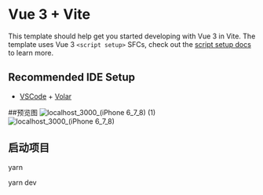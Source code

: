 # Vue 3 + Vite

This template should help get you started developing with Vue 3 in Vite. The template uses Vue 3 `<script setup>` SFCs, check out the [script setup docs](https://v3.vuejs.org/api/sfc-script-setup.html#sfc-script-setup) to learn more.

## Recommended IDE Setup

- [VSCode](https://code.visualstudio.com/) + [Volar](https://marketplace.visualstudio.com/items?itemName=johnsoncodehk.volar)

##预览图
![localhost_3000_(iPhone 6_7_8) (1)](https://user-images.githubusercontent.com/88174209/155057419-1e8dccdf-9c9e-4718-8c72-96e615d528bc.png)
![localhost_3000_(iPhone 6_7_8)](https://user-images.githubusercontent.com/88174209/155057584-ad1196bc-2bd8-476f-a7c7-7be328871ce1.png)


## 启动项目

yarn

yarn dev

